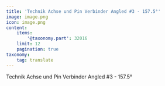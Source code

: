 ```yaml
---
title: 'Technik Achse und Pin Verbinder Angled #3 - 157.5°'
image: image.png
icon: image.png
content:
    items:
        '@taxonomy.part': 32016
    limit: 12
    pagination: true
taxonomy:
    tag: translate
---
```


Technik Achse und Pin Verbinder Angled #3 - 157.5°
